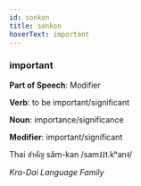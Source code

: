 ```yaml
---
id: sonkon
title: sonkon
hoverText: important
---
```


### important

**Part of Speech**: Modifier

**Verb**: to be important/significant

**Noun**: importance/significance

**Modifier**: important/significant

Thai สำคัญ sǎm-kan /sam˩˩˦.kʰan˧/

*Kra-Dai Language Family*